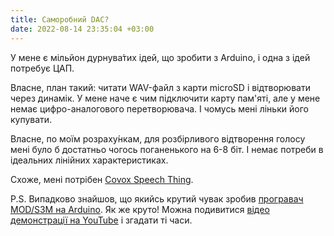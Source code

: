 ```yaml
---
title: Саморобний DAC?
date: 2022-08-14 23:35:04 +03:00
---
```


У мене є мільйон дурнува́тих ідей, що зробити з Arduino, і одна з ідей потребує ЦАП.

Власне, план такий: читати WAV-файл з карти microSD і відтворювати через динамік. У мене наче є чим підключити карту пам'яті, але у мене немає цифро-аналогового перетворювача. І чомусь мені ліньки його купувати.

Власне, по моїм розраху́нкам, для розбірливого відтворення голосу мені було б достатньо чогось поганенького на 6-8 біт. І немає потреби в ідеальних лінійних характеристиках.

Схоже, мені потрібен [Covox Speech Thing][1].

P.S. Випадково знайшов, що якийсь крутий чувак зробив [програвач MOD/S3M на Arduino][2]. Як же круто! Можна подивитися [відео демонстрації на YouTube][3] і згадати ті часи.

[1]: https://en.wikipedia.org/wiki/Covox_Speech_Thing
[2]: https://github.com/JarkkoPFC/arduino-music-player
[3]: https://www.youtube.com/watch?v=Qk2NLHaBOnQ
